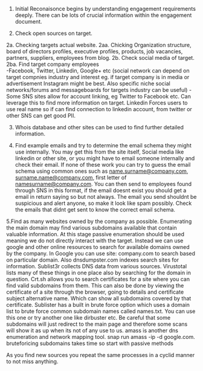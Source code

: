 
1. Initial Reconaisonce begins by understanding engagement requirements deeply. There can be lots of crucial information within the engagement document.

2. Check open sources on target.

  2a. Checking targets actual website.
      2aa. Chicking Organization structure, board of directors profiles, executive profiles, products, job vacancies, partners, suppliers, employees from blog.
  2b. Check social media of target.
      2ba. Find target company employees  
            -Facebook, Twitter, Linkedin, Google+ etc (social network can depend on target compnies industry and interest eg. if target company is in media or advertisement Instagram might be best. Also specific niche social networks/forums and messageboards for targets industry can be useful)
            - Some SNS sites allow for account linking, eg Twitter to Facebook etc. Can leverage this to find more information on target. Linkedin Forces users to use real name so if can find connection to linkedin account, from twitter or other SNS can get good PII.

3. Whois database and other sites can be used to find further detailed information. 

4. Find example emails and try to determine the email schema they might use internally. You may get this from the site itself, Social media like linkedin or other site, or you might have to email someone internally and check their email. If none of these work you can try to guess the email schema using common ones such as name.surname@company.com, surname.name@company.com, first letter of namesurname@company.com. You can then send to employees found through SNS in this format, if the email doesnt exist you should get a email in return saying so but not always. The email you send shouldnt be suspicious and alert anyone, so make it look like spam possibly. Check the emails that didnt get sent to know the correct email schema.

5.Find as many websites owned by the company as possible. Enumerating the main domain may find various subdomains available that contain valuable information. At this stage passive enumeration should be used meaning we do not directly interact with the target. Instead we can use google and other online resources to search for available domains owned by the company. In Google you can use site: company.com to search based on particular domain. Also dnsdumpster.com indexes search sites for information. Sublist3r collects DNS data from various sources. Virustotal lists many of these things in one place also by searching for the domain in question. Crt.sh allows you to search certificates for a site where you can find valid subdomains from them. This can also be done by viewing the certificate of a site through the browser, going to details and certificate subject alternative name. Which can show all subdomains covered by that certificate. Sublister has a built in brute force option which uses a domain list to brute force common subdomain names called names.txt. You can use this one or try another one like dirbuster etc. Be careful that some subdomains will just redirect to the main page and therefore some scans will show it as up when its not of any use to us. amass is another dns enumeration and network mapping tool. snap run amass -ip -d google.com. bruteforicing subdomains takes time so start with passive methods
        
As you find new sources you repeat the same processes in a cyclid manner to not miss anything.
